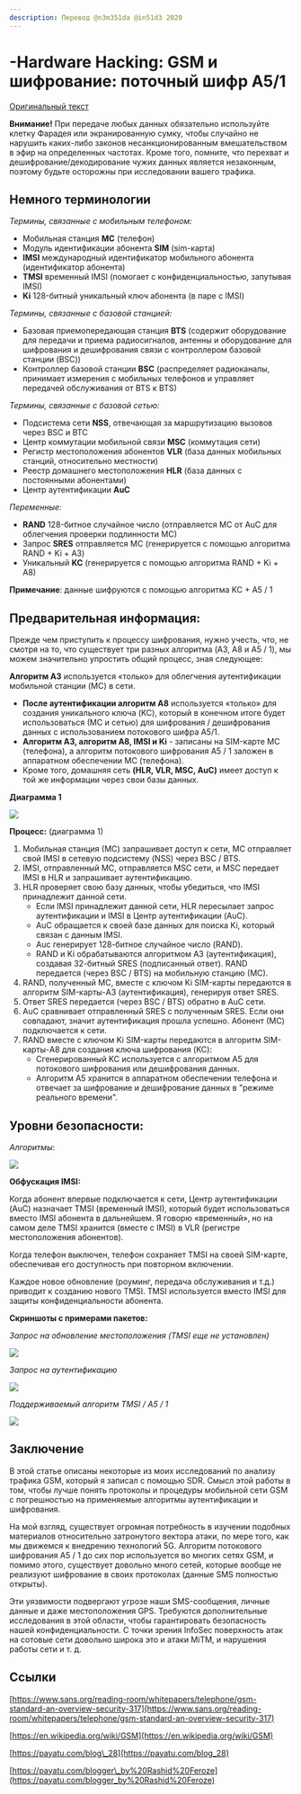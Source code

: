 ```yaml
---
description: Перевод @n3m351da @in51d3 2020
---
```


# -Hardware Hacking: GSM и шифрование: поточный шифр A5/1

[Оригинальный текст](https://www.blackhillsinfosec.com/gsm-traffic-and-encryption-a5-1-stream-cipher/)

**Внимание!** При передаче любых данных обязательно используйте клетку Фарадея или экранированную сумку, чтобы случайно не нарушить каких-либо законов несанкционированным вмешательством в эфир на определенных частотах. Кроме того, помните, что перехват и дешифрование/декодирование чужих данных является незаконным, поэтому будьте осторожны при исследовании вашего трафика.

## **Немного терминологии**

_Термины, связанные с мобильным телефоном:_ 

* Мобильная станция **МС** \(телефон\) 
* Модуль идентификации абонента **SIM** \(sim-карта\)
* **IMSI** международный идентификатор мобильного абонента \(идентификатор абонента\) 
* **TMSI** временный IMSI \(помогает с конфиденциальностью, запутывая IMSI\) 
* **Ki** 128-битный уникальный ключ абонента \(в паре с IMSI\)

_Термины, связанные с базовой станцией:_

* Базовая приемопередающая станция **BTS** \(содержит оборудование для передачи и приема радиосигналов, антенны и оборудование для шифрования и дешифрования связи с контроллером базовой станции \(BSC\)\) 
* Контроллер базовой станции **BSC** \(распределяет радиоканалы, принимает измерения с мобильных телефонов и управляет передачей обслуживания от BTS к BTS\)

_Термины, связанные с базовой сетью:_ 

* Подсистема сети **NSS**, отвечающая за маршрутизацию вызовов через BSC и BTC
* Центр коммутации мобильной связи **MSC** \(коммутация сети\) 
* Регистр местоположения абонентов **VLR** \(база данных мобильных станций, относительно местности\) 
* Реестр домашнего местоположения **HLR** \(база данных с постоянными абонентами\) 
* Центр аутентификации **AuC**

_Переменные:_

* **RAND** 128-битное случайное число \(отправляется МС от AuC для облегчения проверки подлинности МС\)
* Запрос **SRES** отправляется МС \(генерируется с помощью алгоритма RAND + Ki + A3\) 
* Уникальный **KC** \(генерируется с помощью алгоритма RAND + Ki + A8\)

**Примечание**: данные шифруются с помощью алгоритма KC + A5 / 1

## Предварительная информация:

Прежде чем приступить к процессу шифрования, нужно учесть, что, не смотря на то, что существует три разных алгоритма \(A3, A8 и A5 / 1\), мы можем значительно упростить общий процесс, зная следующее:

**Алгоритм A3** используется «только» для облегчения аутентификации мобильной станции \(MС\) в сети. 

* **После аутентификации алгоритм A8** используется «только» для создания уникального ключа \(KC\), который в конечном итоге будет использоваться \(МС и сетью\) для шифрования / дешифрования данных с использованием потокового шифра A5/1. 
* **Алгоритм A3, алгоритм A8, IMSI и Ki** - записаны на SIM-карте МС \(телефона\), а алгоритм потокового шифрования A5 / 1 заложен в аппаратном обеспечении МС \(телефона\). 
* Кроме того, домашняя сеть **\(HLR, VLR, MSC, AuC\)** имеет доступ к той же информации через свои базы данных. 

**Диаграмма 1**

![](https://lh4.googleusercontent.com/5r2_aCvjL8dFFSL_tdoJvBPR_HBV7ssS-lBkjcfWSaJhCdmF4MGnHXyLVNhTBy_Wq8Q6dP6oTqvPdjpRUeJCjl4fjIc4A5Sqd8H71o9iBCVz9mjlnSnJdV4iOYA9lZHGCwAiQplm)

**Процесс:** \(диаграмма 1\)

1. Мобильная станция \(МС\) запрашивает доступ к сети, МС отправляет свой IMSI в сетевую подсистему \(NSS\) через BSC / BTS.
2. IMSI, отправленный МС, отправляется MSC сети, и MSC передает IMSI в HLR и запрашивает аутентификацию.
3. HLR проверяет свою базу данных, чтобы убедиться, что IMSI принадлежит данной сети.
   * Если IMSI принадлежит данной сети, HLR пересылает запрос аутентификации и IMSI в Центр аутентификации \(AuC\).
   *  AuC обращается к своей базе данных для поиска Ki, который связан с данным IMSI.
   * Auc генерирует 128-битное случайное число \(RAND\). 
   * RAND и Ki обрабатываются алгоритмом A3 \(аутентификация\), создавая 32-битный SRES \(подписанный ответ\). RAND передается \(через BSC / BTS\) на мобильную станцию ​​\(МС\). 
4.  RAND, полученный МС, вместе с ключом Ki SIM-карты передаются в алгоритм SIM-карты-A3 \(аутентификация\), генерируя ответ SRES. 
5. Ответ SRES передается \(через BSC / BTS\) обратно в AuC сети. 
6. AuC сравнивает отправленный SRES с полученным SRES. Если они совпадают, значит аутентификация прошла успешно. Абонент \(МС\) подключается к сети. 
7. RAND вместе с ключом Ki SIM-карты передаются в алгоритм SIM-карты-A8  для создания ключа шифрования \(KC\):
   * Сгенерированный KC используется с алгоритмом A5 для потокового шифрования или дешифрования данных.
   * Алгоритм A5 хранится в аппаратном обеспечении телефона и отвечает за шифрование и дешифрование данных в "режиме реального времени".

## **Уровни безопасности:**

_Алгоритмы_:

![](https://lh5.googleusercontent.com/2FWiU5_5C8mqcQSFv8HKHSFHCHnIfvO7R0g9MA_DsZ_q4T4mJkSmWstcpkd_4_zSB24V-Zuc9lMbnn3OAst6tnuzDk-NJDhBmk7JbjDdjN46Qts6d3fRTz10fdupMZOeb5_3HDLC)

**Обфускация IMSI:** 

Когда абонент впервые подключается к сети, Центр аутентификации \(AuC\) назначает TMSI \(временный IMSI\), который будет использоваться вместо IMSI абонента в дальнейшем. Я говорю «временный», но на самом деле TMSI хранится \(вместе с IMSI\) в VLR \(регистре местоположения абонентов\). 

Когда телефон выключен, телефон сохраняет TMSI на своей SIM-карте, обеспечивая его доступность при повторном включении. 

Каждое новое обновление \(роуминг, передача обслуживания и т.д.\) приводит к созданию нового TMSI. TMSI используется вместо IMSI для защиты конфиденциальности абонента.

**Скриншоты с примерами пакетов:**

_Запрос на обновление местоположения \(TMSI еще не установлен\)_

![](https://lh5.googleusercontent.com/iyrdJ4LHWFUngtQXPYr_CQaA71NMgqbUjKxdzDXq5mEBmiPcEFq24snmvqbt4m_kMqeYMwSXyvdjGRF8TXatAhyOCC2O8F8DFVJec0IlldfvsmGXnUhXFPp2B1k2nU7zaAh1Oujy)

_Запрос на аутентификацию_

![](https://lh4.googleusercontent.com/c0W3atWxW7TU0i_MXO5twIBp9WSvX8opriwNtCmb2i01_R80pFFYb2duiW2iZ2F1wIc4KZW9K_-lluV9feBGNyUuqQKdzVjYuTYmp05f6UE0Fj1sulGSe3Q3pyvfTZOJajkfEIrT)

_Поддерживаемый алгоритм TMSI / A5 / 1_

![](https://lh5.googleusercontent.com/amAB08uW_TOcCm0cQIRnhmSyw4Mp6uhH74tO5kD90v73h4s7tvRQLV7cwqWKy84tKwaaPDj8koeQayl5nPk0RMXwt93SolKVNVgb6adKC0KmbD73DXvj9wb3UoEAwFmwNWhxRA8D)

## **Заключение**

В этой статье описаны некоторые из моих исследований по анализу трафика GSM, который я записал с помощью SDR. Смысл этой работы в том, чтобы лучше понять протоколы и процедуры мобильной сети GSM с погрешностью на применяемые алгоритмы аутентификации и шифрования. 

На мой взгляд, существует огромная потребность в изучении подобных материалов относительно затронутого вектора атаки, по мере того, как мы движемся к внедрению технологий 5G. Алгоритм потокового шифрования A5 / 1 до сих пор используется во многих сетях GSM, и помимо этого, существует довольно много сетей, которые вообще не реализуют шифрование в своих протоколах \(данные SMS полностью открыты\). 

Эти уязвимости подвергают угрозе наши SMS-сообщения, личные данные и даже местоположения GPS. Требуются дополнительные исследования в этой области, чтобы гарантировать безопасность нашей конфиденциальности. С точки зрения InfoSec поверхность атак на сотовые сети довольно широка это и атаки MiTM, и нарушения работы сети и т. д.

## **Ссылки**

[https://www.sans.org/reading-room/whitepapers/telephone/gsm-standard-an-overview-security-317](https://www.sans.org/reading-room/whitepapers/telephone/gsm-standard-an-overview-security-317)

[https://en.wikipedia.org/wiki/GSM](https://en.wikipedia.org/wiki/GSM)

[https://payatu.com/blog\_28](https://payatu.com/blog_28) 

[https://payatu.com/blogger\_by%20Rashid%20Feroze](https://payatu.com/blogger_by%20Rashid%20Feroze)

